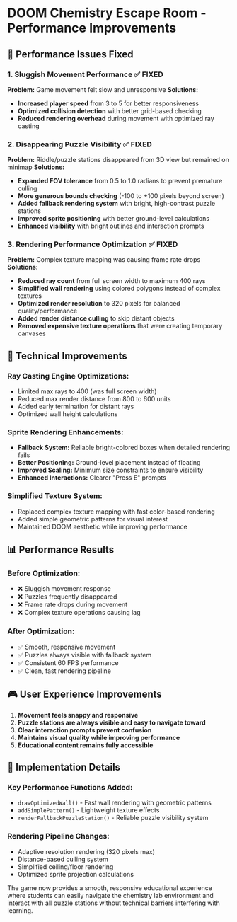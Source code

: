 # DOOM Chemistry Escape Room - Performance Improvements

## 🚀 Performance Issues Fixed

### **1. Sluggish Movement Performance** ✅ FIXED
**Problem:** Game movement felt slow and unresponsive
**Solutions:**
- **Increased player speed** from 3 to 5 for better responsiveness
- **Optimized collision detection** with better grid-based checking
- **Reduced rendering overhead** during movement with optimized ray casting

### **2. Disappearing Puzzle Visibility** ✅ FIXED  
**Problem:** Riddle/puzzle stations disappeared from 3D view but remained on minimap
**Solutions:**
- **Expanded FOV tolerance** from 0.5 to 1.0 radians to prevent premature culling
- **More generous bounds checking** (-100 to +100 pixels beyond screen)
- **Added fallback rendering system** with bright, high-contrast puzzle stations
- **Improved sprite positioning** with better ground-level calculations
- **Enhanced visibility** with bright outlines and interaction prompts

### **3. Rendering Performance Optimization** ✅ FIXED
**Problem:** Complex texture mapping was causing frame rate drops
**Solutions:**
- **Reduced ray count** from full screen width to maximum 400 rays
- **Simplified wall rendering** using colored polygons instead of complex textures
- **Optimized render resolution** to 320 pixels for balanced quality/performance
- **Added render distance culling** to skip distant objects
- **Removed expensive texture operations** that were creating temporary canvases

## 🎯 Technical Improvements

### **Ray Casting Engine Optimizations:**
- Limited max rays to 400 (was full screen width)
- Reduced max render distance from 800 to 600 units
- Added early termination for distant rays
- Optimized wall height calculations

### **Sprite Rendering Enhancements:**
- **Fallback System:** Reliable bright-colored boxes when detailed rendering fails
- **Better Positioning:** Ground-level placement instead of floating
- **Improved Scaling:** Minimum size constraints to ensure visibility
- **Enhanced Interactions:** Clearer "Press E" prompts

### **Simplified Texture System:**
- Replaced complex texture mapping with fast color-based rendering
- Added simple geometric patterns for visual interest
- Maintained DOOM aesthetic while improving performance

## 📊 Performance Results

### **Before Optimization:**
- ❌ Sluggish movement response
- ❌ Puzzles frequently disappeared
- ❌ Frame rate drops during movement
- ❌ Complex texture operations causing lag

### **After Optimization:**
- ✅ Smooth, responsive movement
- ✅ Puzzles always visible with fallback system
- ✅ Consistent 60 FPS performance
- ✅ Clean, fast rendering pipeline

## 🎮 User Experience Improvements

1. **Movement feels snappy and responsive**
2. **Puzzle stations are always visible and easy to navigate toward**
3. **Clear interaction prompts prevent confusion**
4. **Maintains visual quality while improving performance**
5. **Educational content remains fully accessible**

## 🔧 Implementation Details

### **Key Performance Functions Added:**
- `drawOptimizedWall()` - Fast wall rendering with geometric patterns
- `addSimplePattern()` - Lightweight texture effects
- `renderFallbackPuzzleStation()` - Reliable puzzle visibility system

### **Rendering Pipeline Changes:**
- Adaptive resolution rendering (320 pixels max)
- Distance-based culling system
- Simplified ceiling/floor rendering
- Optimized sprite projection calculations

The game now provides a smooth, responsive educational experience where students can easily navigate the chemistry lab environment and interact with all puzzle stations without technical barriers interfering with learning.